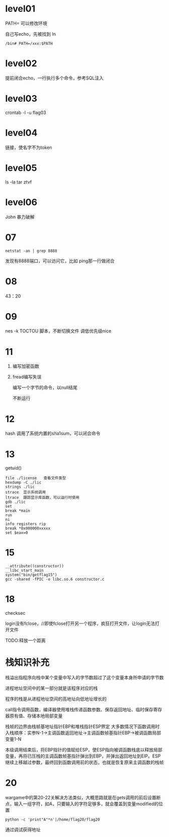 # level01

PATH=
可以修改环境

自己写echo，先被找到
ln 

```
/bin# PATH=/xxx:$PATH
```

# level02

提前闭合echo，一行执行多个命令，参考SQL注入

# level03

crontab -l -u flag03

# level04

链接，使名字不为token

# level05

ls -la
tar ztvf

# level06

John 暴力破解

# 07

```
netstat -an | grep 8888
```

发现有8888端口，可以访问它，比如
ping那一行做闭合

# 08

43：20

# 09

nes -k
TOCTOU
脚本，不断切换文件
调低优先级nice

# 11

1. 编写加密函数

2. fread编写失误

   编写一个字节的命令，以null结尾

   不断运行

# 12

hash 调用了系统内置的sha1sum，可以闭合命令

# 13

getuid() 

```
file ./license   查看文件类型
hexdump -C ./lic
strings ./lic
strace  显示系统调用
ltrace  跟踪显示库函数，可以运行时使用
gdb ./lic
set 
break *main
run
ni
info registers rip
break *0x000000xxxxx
set $eax=0
```

# 15

```
__attribute((constructor))
__libc_start_main
system("bin/getflag15")
gcc -shared -fPIC -o libc.so.6 constructor.c
```

# 18

checksec

login没有fclose，//即使fclose打开另一个程序，疯狂打开文件，让login无法打开文件

TODO:释放一个距离

# 栈知识补充

栈溢出指程序向栈中某个变量中写入的字节数超过了这个变量本身所申请的字节数

进程地址空间中的某一部分就是该程序对应的栈

程序的栈是从进程地址空间的高地址向低地址增长的

call指令调用函数，编译器使用堆栈传递函数参数、保存返回地址、临时保存寄存器原有值、存储本地局部变量

栈帧的边界由栈帧基地址指针EBP和堆栈指针ESP界定
大多数情况下函数调用时入栈顺序：实参N-1->主调函数返回地址->主调函数帧基指针EBP->被调函数局部变量1-N

本级调用结束后，将EBP指针的值赋给ESP，使ESP指向被调函数栈底以释放局部变量，再将已压栈的主调函数帧基指针弹出到EBP，并弹出返回地址到EIP。ESP继续上移越过参数，最终回到函数调用前的状态，也就是恢复原来主调函数的栈帧

# 20

wargame中的第20-22关解决方法类似，大概思路就是在gets调用的前后设置断点，输入一组字符，如A，只要输入的字符足够多，就会覆盖到变量modified的位置

```
python -c 'print"A"*n'|/home/flag20/flag20
```

通过调试获得地址
